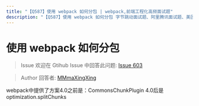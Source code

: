 ```yaml
---
title: "【Q587】使用 webpack 如何分包 | webpack,前端工程化高频面试题"
description: "【Q587】使用 webpack 如何分包 字节跳动面试题、阿里腾讯面试题、美团小米面试题。"
---
```


# 使用 webpack 如何分包

> Issue
> 欢迎在 Gtihub Issue 中回答此问题: [Issue 603](https://github.com/shfshanyue/Daily-Question/issues/603)

> Author
> 回答者: [MMmaXingXing](https://github.com/MMmaXingXing)

webpack中提供了方案4.0之前是：CommonsChunkPlugin 4.0后是optimization.splitChunks
